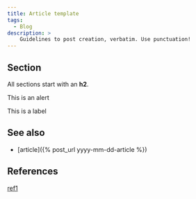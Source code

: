 ```yaml
---
title: Article template
tags:
  - Blog
description: >
    Guidelines to post creation, verbatim. Use punctuation!
---
```


## Section

All sections start with an **h2**.

<div class="alert alert-info">This is an alert</div>

This is a <span class="label label-default">label</span>

## See also

* [article]({% post_url yyyy-mm-dd-article %})

## References

[ref1][1]

  [1]: http://link.com/ "link"

